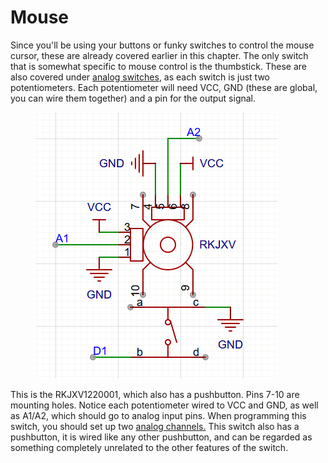 # Mouse

Since you'll be using your buttons or funky switches to control the mouse cursor, these are already covered earlier in this chapter. The only switch that is somewhat specific to mouse control is the thumbstick. These are also covered under [analog switches](analog/analog-wiring.md), as each switch is just two potentiometers. Each potentiometer will need VCC, GND (these are global, you can wire them together) and a pin for the output signal.&#x20;

<figure><img src="../.gitbook/assets/image (3).png" alt=""><figcaption></figcaption></figure>

This is the RKJXV1220001, which also has a pushbutton. Pins 7-10 are mounting holes. Notice each potentiometer wired to VCC and GND, as well as A1/A2, which should go to analog input pins. When programming this switch, you should set up two [analog channels.](../3.-coding/essentials/10_matrixandanalog.ino/analog-channels.md) This switch also has a pushbutton, it is wired like any other pushbutton, and can be regarded as something completely unrelated to the other features of the switch.&#x20;
